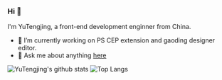 ### Hi 👋

I'm YuTengjing, a front-end development enginner from China.

- 🔭 I’m currently working on PS CEP extension and gaoding designer editor.
- 💬 Ask me about anything [here](https://www.zhihu.com/people/yu-teng-jing)

![YuTengjing's github stats](https://github-readme-stats.vercel.app/api?username=tjx666&show_icons=true)
![Top Langs](https://github-readme-stats.vercel.app/api/top-langs/?username=tjx666&layout=compact)
